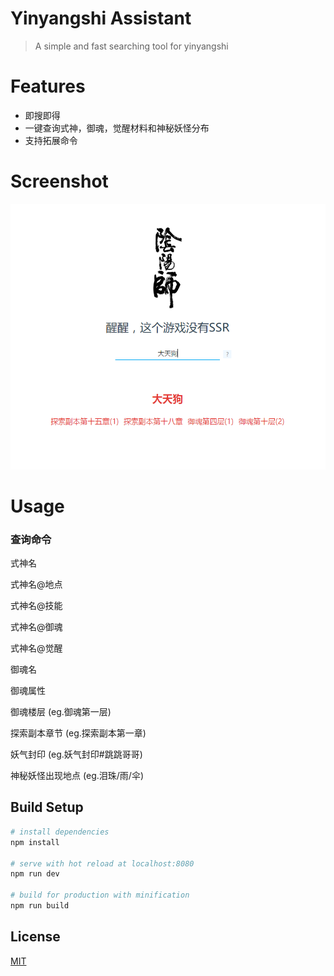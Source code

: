 # Yinyangshi Assistant

> A simple and fast searching tool for yinyangshi

# Features

- 即搜即得
- 一键查询式神，御魂，觉醒材料和神秘妖怪分布
- 支持拓展命令

# Screenshot

![intro](https://github.com/jkhaoqi110/yinyangshi-assistant/raw/master/screenshot/intro.png)

# Usage

### 查询命令

式神名

式神名@地点

式神名@技能

式神名@御魂

式神名@觉醒

御魂名

御魂属性

御魂楼层 (eg.御魂第一层)

探索副本章节 (eg.探索副本第一章)

妖气封印 (eg.妖气封印#跳跳哥哥)

神秘妖怪出现地点 (eg.泪珠/雨/伞)

## Build Setup

``` bash
# install dependencies
npm install

# serve with hot reload at localhost:8080
npm run dev

# build for production with minification
npm run build
```

## License

[MIT](http://opensource.org/licenses/MIT)
